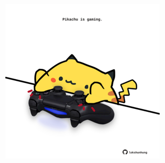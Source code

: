 <!-- built at 21/06/2023, 14:00:54 UTC -->
<p align="center">
  <img width="500" height="500" src="./ReadmeImage.svg">
</p>
